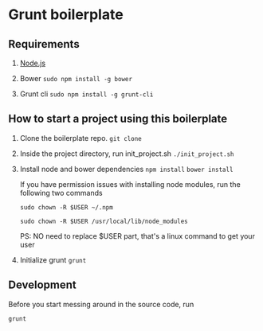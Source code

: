 # Grunt boilerplate

## Requirements

1. [Node.js](http://nodejs.org/download/)

2. Bower
    `sudo npm install -g bower`
    
3. Grunt cli
    `sudo npm install -g grunt-cli`

## How to start a project using this boilerplate

1. Clone the boilerplate repo.
    `git clone `
    
2. Inside the project directory, run init_project.sh
    `./init_project.sh`
    
3. Install node and bower dependencies
    `npm install`
    `bower install`
    
    If you have permission issues with installing node modules, run the following two commands
    
    `sudo chown -R $USER ~/.npm`
    
    `sudo chown -R $USER /usr/local/lib/node_modules`
    
    PS: NO need to replace $USER part, that's a linux command to get your user
    
4. Initialize grunt 
    `grunt`
   
## Development

Before you start messing around in the source code, run

`grunt`
   
